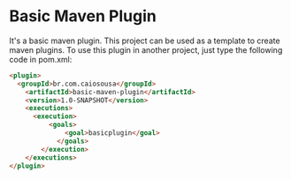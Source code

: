 Basic Maven Plugin
==============

It's a basic maven plugin. This project can be used as a template to create maven plugins.
To use this plugin in another project, just type the following code in pom.xml:

```html
<plugin>
  <groupId>br.com.caiosousa</groupId>
	<artifactId>basic-maven-plugin</artifactId>
	<version>1.0-SNAPSHOT</version>
	<executions>
	  <execution>
		  <goals>
			  <goal>basicplugin</goal>
			</goals>
		</execution>
	</executions>
</plugin>
```
